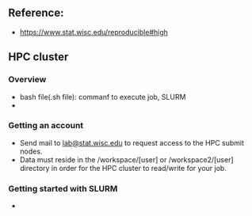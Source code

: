 ## Reference:
- https://www.stat.wisc.edu/reproducible#high

## HPC cluster

### Overview
- bash file(.sh file): commanf to execute job, SLURM
- 
### Getting an account
- Send mail to lab@stat.wisc.edu to request access to the HPC submit nodes.
- Data must reside in the /workspace/[user] or /workspace2/[user] directory in order for the HPC cluster to read/write for your job.


### Getting started with SLURM
- 
